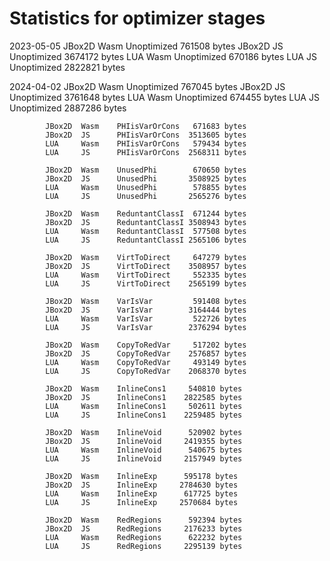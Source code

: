# Statistics for optimizer stages

2023-05-05  JBox2D  Wasm    Unoptimized      761508 bytes
            JBox2D  JS      Unoptimized     3674172 bytes
            LUA     Wasm    Unoptimized      670186 bytes
            LUA     JS      Unoptimized     2822821 bytes

2024-04-02  JBox2D  Wasm    Unoptimized      767045 bytes
            JBox2D  JS      Unoptimized     3761648 bytes
            LUA     Wasm    Unoptimized      674455 bytes
            LUA     JS      Unoptimized     2887286 bytes

            JBox2D  Wasm    PHIisVarOrCons   671683 bytes
            JBox2D  JS      PHIisVarOrCons  3513605 bytes
            LUA     Wasm    PHIisVarOrCons   579434 bytes
            LUA     JS      PHIisVarOrCons  2568311 bytes

            JBox2D  Wasm    UnusedPhi        670650 bytes
            JBox2D  JS      UnusedPhi       3508925 bytes
            LUA     Wasm    UnusedPhi        578855 bytes
            LUA     JS      UnusedPhi       2565276 bytes

            JBox2D  Wasm    ReduntantClassI  671244 bytes
            JBox2D  JS      ReduntantClassI 3508943 bytes
            LUA     Wasm    ReduntantClassI  577508 bytes
            LUA     JS      ReduntantClassI 2565106 bytes

            JBox2D  Wasm    VirtToDirect     647279 bytes
            JBox2D  JS      VirtToDirect    3508957 bytes
            LUA     Wasm    VirtToDirect     552335 bytes
            LUA     JS      VirtToDirect    2565199 bytes

            JBox2D  Wasm    VarIsVar         591408 bytes
            JBox2D  JS      VarIsVar        3164444 bytes
            LUA     Wasm    VarIsVar         522726 bytes
            LUA     JS      VarIsVar        2376294 bytes

            JBox2D  Wasm    CopyToRedVar     517202 bytes
            JBox2D  JS      CopyToRedVar    2576857 bytes
            LUA     Wasm    CopyToRedVar     493149 bytes
            LUA     JS      CopyToRedVar    2068370 bytes

            JBox2D  Wasm    InlineCons1     540810 bytes
            JBox2D  JS      InlineCons1    2822585 bytes
            LUA     Wasm    InlineCons1     502611 bytes
            LUA     JS      InlineCons1    2259485 bytes

            JBox2D  Wasm    InlineVoid      520902 bytes
            JBox2D  JS      InlineVoid     2419355 bytes
            LUA     Wasm    InlineVoid      540675 bytes
            LUA     JS      InlineVoid     2157949 bytes

            JBox2D  Wasm    InlineExp      595178 bytes
            JBox2D  JS      InlineExp     2784630 bytes
            LUA     Wasm    InlineExp      617725 bytes
            LUA     JS      InlineExp     2570684 bytes

            JBox2D  Wasm    RedRegions      592394 bytes
            JBox2D  JS      RedRegions     2176233 bytes
            LUA     Wasm    RedRegions      622232 bytes
            LUA     JS      RedRegions     2295139 bytes
